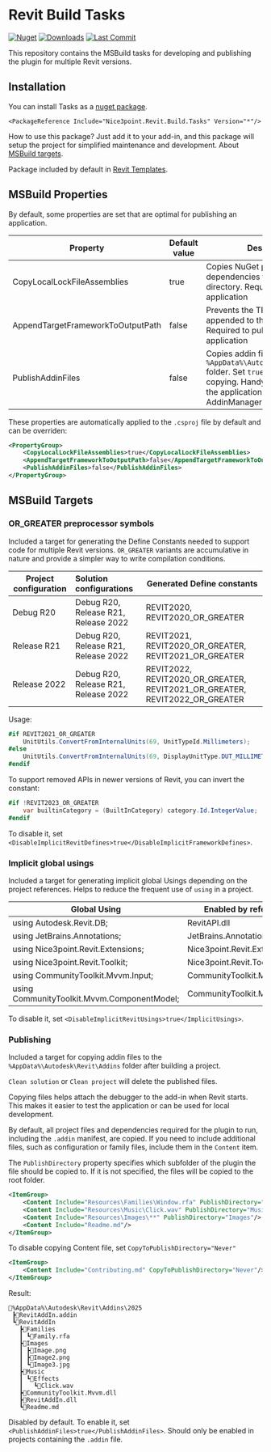 # Revit Build Tasks

[![Nuget](https://img.shields.io/nuget/vpre/Nice3point.Revit.Build.Tasks?style=for-the-badge)](https://www.nuget.org/packages/Nice3point.Revit.Build.Tasks)
[![Downloads](https://img.shields.io/nuget/dt/Nice3point.Revit.Build.Tasks?style=for-the-badge)](https://www.nuget.org/packages/Nice3point.Revit.Build.Tasks)
[![Last Commit](https://img.shields.io/github/last-commit/Nice3point/Revit.Build.Tasks/develop?style=for-the-badge)](https://github.com/Nice3point/Revit.Build.Tasks/commits/main)

This repository contains the MSBuild tasks for developing and publishing the plugin for multiple Revit versions.

## Installation

You can install Tasks as a [nuget package](https://www.nuget.org/packages/Nice3point.Revit.Build.Tasks).

```text
<PackageReference Include="Nice3point.Revit.Build.Tasks" Version="*"/>
```

How to use this package? Just add it to your add-in, and this package will setup the project for simplified maintenance and development.
About [MSBuild targets](https://learn.microsoft.com/en-us/visualstudio/msbuild/customize-your-build).

Package included by default in [Revit Templates](https://github.com/Nice3point/RevitTemplates).

## MSBuild Properties

By default, some properties are set that are optimal for publishing an application.

| Property                          | Default value | Description                                                                                                                                                         |
|-----------------------------------|---------------|---------------------------------------------------------------------------------------------------------------------------------------------------------------------|
| CopyLocalLockFileAssemblies       | true          | Copies NuGet package dependencies to the output directory. Required to publish an application                                                                       |
| AppendTargetFrameworkToOutputPath | false         | Prevents the TFM from being appended to the output path. Required to publish an application                                                                         |
| PublishAddinFiles                 | false         | Copies addin files to the `%AppData%\Autodesk\Revit\Addins` folder. Set `true` to enable copying. Handy for debugging the application instead of using AddinManager |

These properties are automatically applied to the `.csproj` file by default and can be overriden:

```xml
<PropertyGroup>
    <CopyLocalLockFileAssemblies>true</CopyLocalLockFileAssemblies>
    <AppendTargetFrameworkToOutputPath>false</AppendTargetFrameworkToOutputPath>
    <PublishAddinFiles>false</PublishAddinFiles>
</PropertyGroup>
```

## MSBuild Targets

### OR_GREATER preprocessor symbols

Included a target for generating the Define Constants needed to support code for multiple Revit versions.
`OR_GREATER` variants are accumulative in nature and provide a simpler way to write compilation conditions.

| Project configuration | Solution configurations              | Generated Define constants                                                  |
|-----------------------|:-------------------------------------|-----------------------------------------------------------------------------|
| Debug R20             | Debug R20, Release R21, Release 2022 | REVIT2020, REVIT2020_OR_GREATER                                             |
| Release R21           | Debug R20, Release R21, Release 2022 | REVIT2021, REVIT2020_OR_GREATER, REVIT2021_OR_GREATER                       |
| Release 2022          | Debug R20, Release R21, Release 2022 | REVIT2022, REVIT2020_OR_GREATER, REVIT2021_OR_GREATER, REVIT2022_OR_GREATER |

Usage:

```C#
#if REVIT2021_OR_GREATER
    UnitUtils.ConvertFromInternalUnits(69, UnitTypeId.Millimeters);
#else
    UnitUtils.ConvertFromInternalUnits(69, DisplayUnitType.DUT_MILLIMETERS);
#endif
```

To support removed APIs in newer versions of Revit, you can invert the constant:

```C#
#if !REVIT2023_OR_GREATER
    var builtinCategory = (BuiltInCategory) category.Id.IntegerValue;
#endif
```

To disable it, set `<DisableImplicitRevitDefines>true</DisableImplicitFrameworkDefines>`.

### Implicit global usings

Included a target for generating implicit global Usings depending on the project references. Helps to reduce the frequent use of `using` in a project.

| Global Using                                | Enabled by reference            |
|---------------------------------------------|---------------------------------|
| using Autodesk.Revit.DB;                    | RevitAPI.dll                    |
| using JetBrains.Annotations;                | JetBrains.Annotations.dll       |
| using Nice3point.Revit.Extensions;          | Nice3point.Revit.Extensions.dll |
| using Nice3point.Revit.Toolkit;             | Nice3point.Revit.Toolkit.dll    |
| using CommunityToolkit.Mvvm.Input;          | CommunityToolkit.Mvvm.dll       |
| using CommunityToolkit.Mvvm.ComponentModel; | CommunityToolkit.Mvvm.dll       |

To disable it, set `<DisableImplicitRevitUsings>true</ImplicitUsings>`.

### Publishing

Included a target for copying addin files to the `%AppData%\Autodesk\Revit\Addins` folder after building a project.

`Clean solution` or `Clean project` will delete the published files.

Copying files helps attach the debugger to the add-in when Revit starts. This makes it easier to test the application or can be used for local development.

By default, all project files and dependencies required for the plugin to run, including the `.addin` manifest, are copied.
If you need to include additional files, such as configuration or family files, include them in the `Content` item.

The `PublishDirectory` property specifies which subfolder of the plugin the file should be copied to.
If it is not specified, the files will be copied to the root folder.

```xml
<ItemGroup>
    <Content Include="Resources\Families\Window.rfa" PublishDirectory="Families"/>
    <Content Include="Resources\Music\Click.wav" PublishDirectory="Music\Effects"/>
    <Content Include="Resources\Images\**" PublishDirectory="Images"/>
    <Content Include="Readme.md"/>
</ItemGroup>
```

To disable copying Content file, set `CopyToPublishDirectory="Never"`

```xml
<ItemGroup>
    <Content Include="Contributing.md" CopyToPublishDirectory="Never"/>
</ItemGroup>
```

Result:

```text
📂%AppData%\Autodesk\Revit\Addins\2025
 ┣📜RevitAddIn.addin
 ┗📂RevitAddIn
   ┣📂Families
   ┃ ┗📜Family.rfa
   ┣📂Images
   ┃ ┣📜Image.png
   ┃ ┣📜Image2.png
   ┃ ┗📜Image3.jpg
   ┣📂Music
   ┃ ┗📂Effects
   ┃   ┗📜Click.wav
   ┣📜CommunityToolkit.Mvvm.dll
   ┣📜RevitAddIn.dll
   ┗📜Readme.md
```


Disabled by default. To enable it, set `<PublishAddinFiles>true</PublishAddinFiles>`. Should only be enabled in projects containing the `.addin` file.